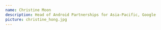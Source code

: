 ```yaml
---
name: Christine Moon
description: Head of Android Partnerships for Asia-Pacific, Google
picture: christine_hong.jpg
---
```


